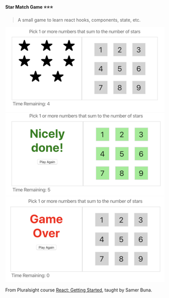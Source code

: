 #### Star Match Game ⭐⭐⭐

> A small game to learn react hooks, components, state, etc.

![game-active|1070x570](/resources/game-active.png)
![game-won|1070x570](/resources/game-won.png)
![game-lost|1070x570](/resources/game-lost.png)

From Pluralsight course [React: Getting Started](https://www.pluralsight.com/courses/react-js-getting-started), taught by Samer Buna.
